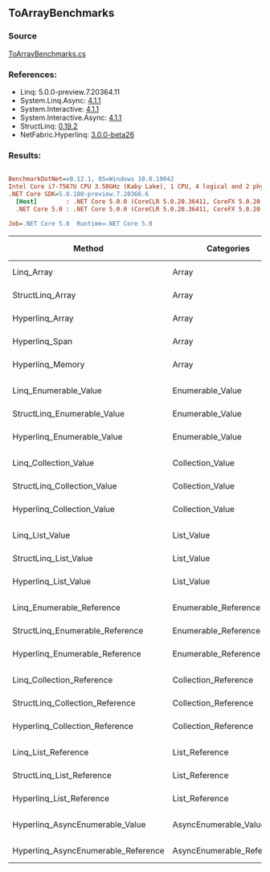 ﻿## ToArrayBenchmarks

### Source
[ToArrayBenchmarks.cs](../NetFabric.Hyperlinq.Benchmarks/Benchmarks/ToArrayBenchmarks.cs)

### References:
- Linq: 5.0.0-preview.7.20364.11
- System.Linq.Async: [4.1.1](https://www.nuget.org/packages/System.Linq.Async/4.1.1)
- System.Interactive: [4.1.1](https://www.nuget.org/packages/System.Interactive/4.1.1)
- System.Interactive.Async: [4.1.1](https://www.nuget.org/packages/System.Interactive.Async/4.1.1)
- StructLinq: [0.19.2](https://www.nuget.org/packages/StructLinq/0.19.2)
- NetFabric.Hyperlinq: [3.0.0-beta26](https://www.nuget.org/packages/NetFabric.Hyperlinq/3.0.0-beta26)

### Results:
``` ini

BenchmarkDotNet=v0.12.1, OS=Windows 10.0.19042
Intel Core i7-7567U CPU 3.50GHz (Kaby Lake), 1 CPU, 4 logical and 2 physical cores
.NET Core SDK=5.0.100-preview.7.20366.6
  [Host]        : .NET Core 5.0.0 (CoreCLR 5.0.20.36411, CoreFX 5.0.20.36411), X64 RyuJIT
  .NET Core 5.0 : .NET Core 5.0.0 (CoreCLR 5.0.20.36411, CoreFX 5.0.20.36411), X64 RyuJIT

Job=.NET Core 5.0  Runtime=.NET Core 5.0  

```
|                              Method |                Categories | Count |        Mean |     Error |    StdDev | Ratio | RatioSD |  Gen 0 | Gen 1 | Gen 2 | Allocated |
|------------------------------------ |-------------------------- |------ |------------:|----------:|----------:|------:|--------:|-------:|------:|------:|----------:|
|                          Linq_Array |                     Array |   100 |    54.51 ns |  0.700 ns |  0.620 ns |  1.00 |    0.00 | 0.2027 |     - |     - |     424 B |
|                    StructLinq_Array |                     Array |   100 |   237.49 ns |  2.046 ns |  1.914 ns |  4.36 |    0.07 | 0.2027 |     - |     - |     424 B |
|                     Hyperlinq_Array |                     Array |   100 |    34.78 ns |  0.681 ns |  0.637 ns |  0.64 |    0.01 | 0.2027 |     - |     - |     424 B |
|                      Hyperlinq_Span |                     Array |   100 |    29.85 ns |  0.229 ns |  0.203 ns |  0.55 |    0.01 | 0.2027 |     - |     - |     424 B |
|                    Hyperlinq_Memory |                     Array |   100 |    33.18 ns |  0.270 ns |  0.226 ns |  0.61 |    0.01 | 0.2027 |     - |     - |     424 B |
|                                     |                           |       |             |           |           |       |         |        |       |       |           |
|               Linq_Enumerable_Value |          Enumerable_Value |   100 |   920.41 ns |  4.586 ns |  4.065 ns |  1.00 |    0.00 | 0.5655 |     - |     - |    1184 B |
|         StructLinq_Enumerable_Value |          Enumerable_Value |   100 |   952.07 ns |  6.714 ns |  6.280 ns |  1.04 |    0.01 | 0.2174 |     - |     - |     456 B |
|          Hyperlinq_Enumerable_Value |          Enumerable_Value |   100 |   549.15 ns |  5.730 ns |  5.080 ns |  0.60 |    0.01 | 0.2174 |     - |     - |     456 B |
|                                     |                           |       |             |           |           |       |         |        |       |       |           |
|               Linq_Collection_Value |          Collection_Value |   100 |    46.82 ns |  0.859 ns |  0.804 ns |  1.00 |    0.00 | 0.2027 |     - |     - |     424 B |
|         StructLinq_Collection_Value |          Collection_Value |   100 |   949.15 ns |  3.461 ns |  2.702 ns | 20.31 |    0.36 | 0.2174 |     - |     - |     456 B |
|          Hyperlinq_Collection_Value |          Collection_Value |   100 |    61.75 ns |  0.540 ns |  0.505 ns |  1.32 |    0.03 | 0.2180 |     - |     - |     456 B |
|                                     |                           |       |             |           |           |       |         |        |       |       |           |
|                     Linq_List_Value |                List_Value |   100 |    49.11 ns |  0.471 ns |  0.441 ns |  1.00 |    0.00 | 0.2027 |     - |     - |     424 B |
|               StructLinq_List_Value |                List_Value |   100 |   956.68 ns |  5.561 ns |  5.202 ns | 19.48 |    0.19 | 0.2174 |     - |     - |     456 B |
|                Hyperlinq_List_Value |                List_Value |   100 |    46.58 ns |  0.733 ns |  0.650 ns |  0.95 |    0.02 | 0.2027 |     - |     - |     424 B |
|                                     |                           |       |             |           |           |       |         |        |       |       |           |
|           Linq_Enumerable_Reference |      Enumerable_Reference |   100 |   709.85 ns |  4.236 ns |  3.755 ns |  1.00 |    0.00 | 0.5655 |     - |     - |    1184 B |
|     StructLinq_Enumerable_Reference |      Enumerable_Reference |   100 |   725.41 ns |  4.189 ns |  3.270 ns |  1.02 |    0.01 | 0.2174 |     - |     - |     456 B |
|      Hyperlinq_Enumerable_Reference |      Enumerable_Reference |   100 |   838.52 ns |  5.988 ns |  5.308 ns |  1.18 |    0.01 | 0.2174 |     - |     - |     456 B |
|                                     |                           |       |             |           |           |       |         |        |       |       |           |
|           Linq_Collection_Reference |      Collection_Reference |   100 |    46.98 ns |  0.794 ns |  0.743 ns |  1.00 |    0.00 | 0.2027 |     - |     - |     424 B |
|     StructLinq_Collection_Reference |      Collection_Reference |   100 |   724.19 ns |  6.340 ns |  5.930 ns | 15.42 |    0.26 | 0.2174 |     - |     - |     456 B |
|      Hyperlinq_Collection_Reference |      Collection_Reference |   100 |    55.05 ns |  0.788 ns |  0.698 ns |  1.17 |    0.02 | 0.2142 |     - |     - |     448 B |
|                                     |                           |       |             |           |           |       |         |        |       |       |           |
|                 Linq_List_Reference |            List_Reference |   100 |    49.02 ns |  0.553 ns |  0.518 ns |  1.00 |    0.00 | 0.2027 |     - |     - |     424 B |
|           StructLinq_List_Reference |            List_Reference |   100 |   763.81 ns |  4.313 ns |  3.823 ns | 15.58 |    0.22 | 0.2174 |     - |     - |     456 B |
|            Hyperlinq_List_Reference |            List_Reference |   100 |    47.37 ns |  0.363 ns |  0.339 ns |  0.97 |    0.01 | 0.2027 |     - |     - |     424 B |
|                                     |                           |       |             |           |           |       |         |        |       |       |           |
|     Hyperlinq_AsyncEnumerable_Value |     AsyncEnumerable_Value |   100 | 1,715.28 ns | 18.518 ns | 14.458 ns |     ? |       ? | 0.5836 |     - |     - |    1224 B |
|                                     |                           |       |             |           |           |       |         |        |       |       |           |
| Hyperlinq_AsyncEnumerable_Reference | AsyncEnumerable_Reference |   100 | 2,382.86 ns | 17.070 ns | 15.132 ns |     ? |       ? | 0.5951 |     - |     - |    1248 B |
